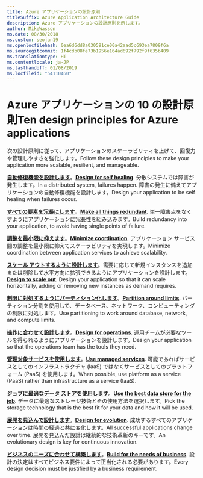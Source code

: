 ```yaml
---
title: Azure アプリケーションの設計原則
titleSuffix: Azure Application Architecture Guide
description: Azure アプリケーションの設計原則を示します。
author: MikeWasson
ms.date: 08/30/2018
ms.custom: seojan19
ms.openlocfilehash: 0ea6d6dd8a030591ce00a42aad5c693ea7809f6a
ms.sourcegitcommit: 1f4cdb08fe73b1956e164ad692f792f9f635b409
ms.translationtype: HT
ms.contentlocale: ja-JP
ms.lasthandoff: 01/08/2019
ms.locfileid: "54110460"
---
```

# <a name="ten-design-principles-for-azure-applications"></a><span data-ttu-id="7c78b-103">Azure アプリケーションの 10 の設計原則</span><span class="sxs-lookup"><span data-stu-id="7c78b-103">Ten design principles for Azure applications</span></span>

<span data-ttu-id="7c78b-104">次の設計原則に従って、アプリケーションのスケーラビリティを上げて、回復力や管理しやすさを強化します。</span><span class="sxs-lookup"><span data-stu-id="7c78b-104">Follow these design principles to make your application more scalable, resilient, and manageable.</span></span>

<span data-ttu-id="7c78b-105">**[自動修復機能を設計します](self-healing.md)**。</span><span class="sxs-lookup"><span data-stu-id="7c78b-105">**[Design for self healing](self-healing.md)**.</span></span> <span data-ttu-id="7c78b-106">分散システムでは障害が発生します。</span><span class="sxs-lookup"><span data-stu-id="7c78b-106">In a distributed system, failures happen.</span></span> <span data-ttu-id="7c78b-107">障害の発生に備えてアプリケーションの自動修復機能を設計します。</span><span class="sxs-lookup"><span data-stu-id="7c78b-107">Design your application to be self healing when failures occur.</span></span>

<span data-ttu-id="7c78b-108">**[すべての要素を冗長にします](redundancy.md)**。</span><span class="sxs-lookup"><span data-stu-id="7c78b-108">**[Make all things redundant](redundancy.md)**.</span></span> <span data-ttu-id="7c78b-109">単一障害点をなくすようにアプリケーションに冗長性を組み込みます。</span><span class="sxs-lookup"><span data-stu-id="7c78b-109">Build redundancy into your application, to avoid having single points of failure.</span></span>

<span data-ttu-id="7c78b-110">**[調整を最小限に抑えます](minimize-coordination.md)**。</span><span class="sxs-lookup"><span data-stu-id="7c78b-110">**[Minimize coordination](minimize-coordination.md)**.</span></span> <span data-ttu-id="7c78b-111">アプリケーション サービス間の調整を最小限に抑えてスケーラビリティを実現します。</span><span class="sxs-lookup"><span data-stu-id="7c78b-111">Minimize coordination between application services to achieve scalability.</span></span>

<span data-ttu-id="7c78b-112">**[スケール アウトするように設計します](scale-out.md)**。需要に応じて新規インスタンスを追加または削除して水平方向に拡張できるようにアプリケーションを設計します。</span><span class="sxs-lookup"><span data-stu-id="7c78b-112">**[Design to scale out](scale-out.md)**. Design your application so that it can scale horizontally, adding or removing new instances as demand requires.</span></span>

<span data-ttu-id="7c78b-113">**[制限に対処するようにパーティション化します](partition.md)**。</span><span class="sxs-lookup"><span data-stu-id="7c78b-113">**[Partition around limits](partition.md)**.</span></span> <span data-ttu-id="7c78b-114">パーティション分割を使用して、データベース、ネットワーク、コンピューティングの制限に対処します。</span><span class="sxs-lookup"><span data-stu-id="7c78b-114">Use partitioning to work around database, network, and compute limits.</span></span>

<span data-ttu-id="7c78b-115">**[操作に合わせて設計します](design-for-operations.md)**。</span><span class="sxs-lookup"><span data-stu-id="7c78b-115">**[Design for operations](design-for-operations.md)**.</span></span> <span data-ttu-id="7c78b-116">運用チームが必要なツールを得られるようにアプリケーションを設計します。</span><span class="sxs-lookup"><span data-stu-id="7c78b-116">Design your application so that the operations team has the tools they need.</span></span>

<span data-ttu-id="7c78b-117">**[管理対象サービスを使用します](managed-services.md)**。</span><span class="sxs-lookup"><span data-stu-id="7c78b-117">**[Use managed services](managed-services.md)**.</span></span> <span data-ttu-id="7c78b-118">可能であればサービスとしてのインフラストラクチャ (IaaS) ではなくサービスとしてのプラットフォーム (PaaS) を使用します。</span><span class="sxs-lookup"><span data-stu-id="7c78b-118">When possible, use platform as a service (PaaS) rather than infrastructure as a service (IaaS).</span></span>

<span data-ttu-id="7c78b-119">**[ジョブに最適なデータ ストアを使用します](use-the-best-data-store.md)**。</span><span class="sxs-lookup"><span data-stu-id="7c78b-119">**[Use the best data store for the job](use-the-best-data-store.md)**.</span></span> <span data-ttu-id="7c78b-120">データに最適なストレージ技術とその使用方法を選択します。</span><span class="sxs-lookup"><span data-stu-id="7c78b-120">Pick the storage technology that is the best fit for your data and how it will be used.</span></span>

<span data-ttu-id="7c78b-121">**[展開を見込んで設計します](design-for-evolution.md)**。</span><span class="sxs-lookup"><span data-stu-id="7c78b-121">**[Design for evolution](design-for-evolution.md)**.</span></span> <span data-ttu-id="7c78b-122">成功するすべてのアプリケーションは時間の経過と共に変化します。</span><span class="sxs-lookup"><span data-stu-id="7c78b-122">All successful applications change over time.</span></span> <span data-ttu-id="7c78b-123">展開を見込んだ設計は継続的な技術革新のキーです。</span><span class="sxs-lookup"><span data-stu-id="7c78b-123">An evolutionary design is key for continuous innovation.</span></span>

<span data-ttu-id="7c78b-124">**[ビジネスのニーズに合わせて構築します](build-for-business.md)**。</span><span class="sxs-lookup"><span data-stu-id="7c78b-124">**[Build for the needs of business](build-for-business.md)**.</span></span> <span data-ttu-id="7c78b-125">設計の決定はすべてビジネス要件によって正当化される必要があります。</span><span class="sxs-lookup"><span data-stu-id="7c78b-125">Every design decision must be justified by a business requirement.</span></span>
